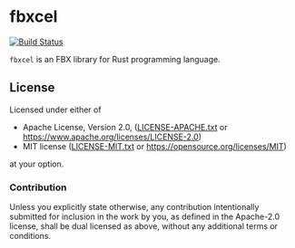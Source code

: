# fbxcel

[![Build Status](https://travis-ci.org/lo48576/fbxcel.svg?branch=develop)](https://travis-ci.org/lo48576/fbxcel)

`fbxcel` is an FBX library for Rust programming language.

## License

Licensed under either of

* Apache License, Version 2.0, ([LICENSE-APACHE.txt](LICENSE-APACHE.txt) or
  <https://www.apache.org/licenses/LICENSE-2.0>)
* MIT license ([LICENSE-MIT.txt](LICENSE-MIT.txt) or
  <https://opensource.org/licenses/MIT>)

at your option.

### Contribution

Unless you explicitly state otherwise, any contribution intentionally submitted
for inclusion in the work by you, as defined in the Apache-2.0 license, shall be
dual licensed as above, without any additional terms or conditions.
